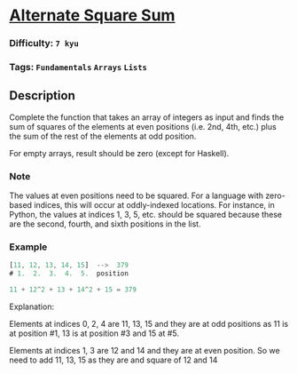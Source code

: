 # [Alternate Square Sum](https://www.codewars.com/kata/559d7951ce5e0da654000073)

### Difficulty: `7 kyu`

### Tags: `Fundamentals` `Arrays` `Lists`

## Description

Complete the function that takes an array of integers as input and finds the sum of squares of the elements at even positions (i.e. 2nd, 4th, etc.) plus the sum of the rest of the elements at odd position.

For empty arrays, result should be zero (except for Haskell).

### Note
The values at even positions need to be squared. For a language with zero-based indices, this will occur at oddly-indexed locations. For instance, in Python, the values at indices 1, 3, 5, etc. should be squared because these are the second, fourth, and sixth positions in the list.

### Example

```js
[11, 12, 13, 14, 15]  -->  379
# 1.  2.  3.  4.  5.  position

11 + 12^2 + 13 + 14^2 + 15 = 379
```

Explanation:

Elements at indices 0, 2, 4 are 11, 13, 15 and they are at odd positions as 11 is at position #1, 13 is at position #3 and 15 at #5.

Elements at indices 1, 3 are 12 and 14 and they are at even position. So we need to add 11, 13, 15 as they are and square of 12 and 14